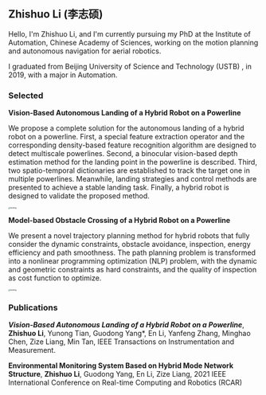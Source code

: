 ## Zhishuo Li (李志硕)

Hello, I'm Zhishuo Li, and I'm currently pursuing my PhD at the Institute of Automation, Chinese Academy of Sciences, working on the motion planning and autonomous navigation for aerial robotics.

I graduated from Beijing University of Science and Technology (USTB) , in 2019, with a major in Automation.

### Selected

**Vision-Based Autonomous Landing of a Hybrid Robot on a Powerline**

We propose a complete solution for the autonomous landing of a hybrid robot on a powerline. First, a special feature extraction operator and the corresponding density-based feature recognition algorithm are designed to detect multiscale powerlines. Second, a binocular vision-based depth estimation method for the landing point in the powerline is described. Third, two spatio-temporal dictionaries are established to track the target one in multiple powerlines. Meanwhile, landing strategies and control methods are presented to achieve a stable landing task. Finally, a hybrid robot is designed to validate the proposed method.

<img src="C:\Users\lenovo\Documents\WeChat Files\lzs844425334\FileStorage\File\2023-07\fellow-lzs.github.io\assets\img\landing.gif" alt="landing" style="zoom: 25%;" />

**Model-based Obstacle Crossing of a Hybrid Robot on a Powerline**

We present a novel trajectory planning method for hybrid robots that fully consider the dynamic constraints, obstacle avoidance, inspection, energy efficiency and path smoothness. The path planning problem is transformed into a nonlinear programming optimization (NLP) problem, with the dynamic and geometric constraints as hard constraints, and the quality of inspection as cost function to optimize. 

<img src="C:\Users\lenovo\Documents\WeChat Files\lzs844425334\FileStorage\File\2023-07\fellow-lzs.github.io\assets\img\landing.gif" alt="landing" style="zoom:25%;" />



### Publications

***Vision-Based Autonomous Landing of a Hybrid Robot on a Powerline***, **Zhishuo Li**, Yunong Tian, Guodong Yang*, En Li, Yanfeng Zhang, Minghao Chen, Zize Liang, Min Tan, IEEE Transactions on Instrumentation and Measurement. 





**Environmental Monitoring System Based on Hybrid Mode Network Structure**, **Zhishuo Li**, Guodong Yang, En Li, Zize Liang, 2021 IEEE International Conference on Real-time Computing and Robotics (RCAR)



<!-- ```markdown
Syntax highlighted code block

# Header 1
## Header 2
### Header 3

- Bulleted
- List

1. Numbered
2. List

**Bold** and _Italic_ and `Code` text

[Link](url) and ![Image](src)

``` -->
